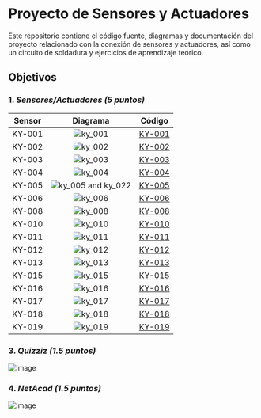 # Proyecto de Sensores y Actuadores
Este repositorio contiene el código fuente, diagramas y documentación del proyecto relacionado con la conexión de sensores y actuadores, 
así como un circuito de soldadura y ejercicios de aprendizaje teórico.

## Objetivos

### 1. *Sensores/Actuadores (5 puntos)*
| Sensor | Diagrama | Código |
|:---:       |     :---:      |        :---:  |
| KY-001   |  ![ky_001](https://github.com/user-attachments/assets/b5606748-4896-46fb-b4f8-29c1c8544e1a) |[KY-001](https://github.com/HelSk-AlejTo-16/AplicacionesIoTUnidadII/blob/main/ky_001.py)|
| KY-002  |  ![ky_002](https://github.com/user-attachments/assets/40ade18c-8484-40f4-8d3a-491e17d2c808)|[KY-002](https://github.com/HelSk-AlejTo-16/AplicacionesIoTUnidadII/blob/main/ky_002.py)|
| KY-003     | ![ky_003](https://github.com/user-attachments/assets/7a6637c5-c2ca-418f-b31b-894d9297f860)|[KY-003](https://github.com/HelSk-AlejTo-16/AplicacionesIoTUnidadII/blob/main/ky_003.py) |
| KY-004     |   ![ky_004](https://github.com/user-attachments/assets/703f0f44-4a35-4687-82d9-27da0e7754aa)|[KY-004](https://github.com/HelSk-AlejTo-16/AplicacionesIoTUnidadII/blob/main/ky_004.py)|
| KY-005     | ![ky_005 and ky_022](https://github.com/user-attachments/assets/6fac0e61-3159-4021-bf92-5cd2b27976fe)|[KY-005](https://github.com/HelSk-AlejTo-16/AplicacionesIoTUnidadII/blob/main/ky_005.py)|
| KY-006     | ![ky_006](https://github.com/user-attachments/assets/47aa1a74-1699-4020-93b5-60c52d056ec0)|[KY-006](https://github.com/HelSk-AlejTo-16/AplicacionesIoTUnidadII/blob/main/ky_006.py)|
| KY-008     | ![ky_008](https://github.com/user-attachments/assets/b530cf7f-751f-4294-abe5-693e5721a3cb)|[KY-008](https://github.com/HelSk-AlejTo-16/AplicacionesIoTUnidadII/blob/main/ky_008.py)|
| KY-010     |  ![ky_010](https://github.com/user-attachments/assets/df58d703-f2b7-4e07-a843-9ad620f1a2c6) |[KY-010](https://github.com/HelSk-AlejTo-16/AplicacionesIoTUnidadII/blob/main/ky_010.py)|
| KY-011     |  ![ky_011](https://github.com/user-attachments/assets/258be727-333c-4576-abfd-5571203e19b1)|[KY-011](https://github.com/HelSk-AlejTo-16/AplicacionesIoTUnidadII/blob/main/ky_011.py)|
| KY-012     | ![ky_012](https://github.com/user-attachments/assets/f7062823-4afb-450e-b272-79d65884f5a1)|[KY-012](https://github.com/HelSk-AlejTo-16/AplicacionesIoTUnidadII/blob/main/ky_012.py)|
| KY-013     |  ![ky_013](https://github.com/user-attachments/assets/77c8d254-219f-467d-b05f-0a797a2ff162)|[KY-013](https://github.com/HelSk-AlejTo-16/AplicacionesIoTUnidadII/blob/main/ky_013.py)|
| KY-015     | ![ky_015](https://github.com/user-attachments/assets/d83869b5-6770-40d0-a0d4-3eeb74efc365)|[KY-015](https://github.com/HelSk-AlejTo-16/AplicacionesIoTUnidadII/blob/main/ky_015.py)|
| KY-016     |    ![ky_016](https://github.com/user-attachments/assets/3c228239-2c65-44b7-a6ab-3fc9569e99b4)|[KY-016](https://github.com/HelSk-AlejTo-16/AplicacionesIoTUnidadII/blob/main/ky_016.py)|
| KY-017     |    ![ky_017](https://github.com/user-attachments/assets/27fe632d-03fc-4691-aff9-24188bd8026e)|[KY-017](https://github.com/HelSk-AlejTo-16/AplicacionesIoTUnidadII/blob/main/ky_017.py)|
| KY-018     |   ![ky_018](https://github.com/user-attachments/assets/d05db50b-af01-4ad9-bb44-553425b4680b)|[KY-018](https://github.com/HelSk-AlejTo-16/AplicacionesIoTUnidadII/blob/main/ky_018.py)|
| KY-019     |    ![ky_019](https://github.com/user-attachments/assets/de50ca45-23e4-4828-80ec-8bbe5f265930)|[KY-019](https://github.com/HelSk-AlejTo-16/AplicacionesIoTUnidadII/blob/main/ky_019.py)|

### 3. *Quizziz (1.5 puntos)*
   ![image](https://github.com/user-attachments/assets/ed885d8b-4f22-4203-acab-9dd6be580567)

### 4. *NetAcad (1.5 puntos)*
   ![image](https://github.com/user-attachments/assets/1fad6208-c3ff-4037-99c2-07f06d7b957b)
